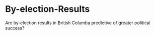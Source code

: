 # By-election-Results
Are by-election results in British Columba predictive of greater political success?
